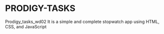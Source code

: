 # PRODIGY-TASKS
Prodigy_tasks_wd02
It is a  simple and complete stopwatch app using HTML, CSS, and JavaScript
